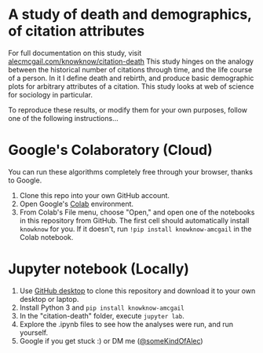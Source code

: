 # A study of death and demographics, of citation attributes

For full documentation on this study, visit [alecmcgail.com/knowknow/citation-death](http://alecmcgail.com/knowknow/citation-death) This study hinges on the analogy between the historical number of citations through time, and the life course of a person. In it I define death and rebirth, and produce basic demographic plots for arbitrary attributes of a citation. This study looks at web of science for sociology in particular.

To reproduce these results, or modify them for your own purposes, follow one of the following instructions...

# Google's Colaboratory (Cloud)

You can run these algorithms completely free through your browser, thanks to Google.

1. Clone this repo into your own GitHub account. 
2. Open Google's [Colab](colab.research.google.com) environment.
3. From Colab's File menu, choose "Open," and open one of the notebooks in this repository from GitHub. The first cell should automatically install `knowknow` for you. If it doesn't, run `!pip install knowknow-amcgail` in the Colab notebook.

# Jupyter notebook (Locally)

1. Use [GitHub desktop](https://desktop.github.com/) to clone this repository and download it to your own desktop or laptop. 
2. Install Python 3 and `pip install knowknow-amcgail`
3. In the "citation-death" folder, execute `jupyter lab`.
4. Explore the .ipynb files to see how the analyses were run, and run yourself.
5. Google if you get stuck :) or DM me ([@someKindOfAlec](https://twitter.com/SomeKindOfAlec))

<!--
In a cell of a Colab notebook, run the following code:
```python
!pip install knowknow-amcgail
!python -m knowknow init
!git clone https://github.com/amcgail/citation-death
```
-->
